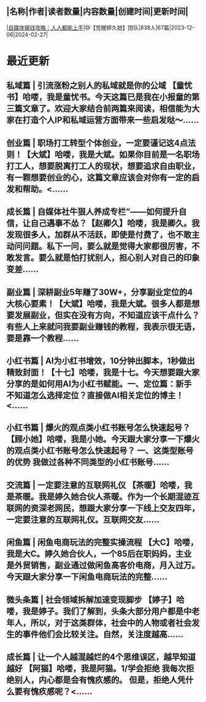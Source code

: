 |名称|作者|读者数量|内容数量|创建时间|更新时间|
---
|[自媒体搞钱攻略｜人人都能上手](https://xiaobot.net/p/2024qingjiu?refer=0b133df9-27dc-423b-8101-639049001c13)|@【觉醒婷久她】团队|838人|67篇|2023-12-06|2024-02-27|

# 最近更新
## 私域篇 | 引流涨粉之别人的私域就是你的公域 【童忧书】哈喽，我是童忧书。今天这篇已是我在小报童的第三篇文章了。欢迎大家结合前两篇来阅读，相信能为大家在打造个人IP和私域运营方面带来一些启发哒～......
## 创业篇 | 职场打工转型个体创业，一定要谨记这4点法则！【大斌】哈喽，我是大斌。如果你目前是一名职场打工人，想要脱离打工人的现状，想要追求自由职业，有一颗想要创业的心，这篇文章应该会对你有一定的启发和帮助。<......
## 成长篇 | 自媒体社牛狠人养成专栏”——如何提升自信，让自己遇事不怂？【赵卿久】哈喽，我是卿久。我发现很多人，加群从不活跃，即使是付费了，也不敢主动问问题。私下一问，要么就是觉得大家都很厉害，不敢发言。要么就是怕打扰别人，担心别人对自己的印象变差......
## 副业篇 | 深耕副业5年赚了30W+，分享副业定位的4大核心要素！【大斌】哈喽，我是大斌。很多人都是想要发展副业，但实在没有方向，不知道应该干点什么？有些人上来就问我要副业赚钱的教程，我表示很无语，要是靠一个教程......
## 小红书篇 | AI为小红书增效，10分钟出脚本，1秒做出精致封面！【十七】哈喽，我是十七。今天想要跟大家分享的是如何用AI为小红书赋能。一、定位篇：新手不知道怎么选择定位？直接做AI相关定位的博主！ <......
## 小红书篇 | 爆火的观点类小红书账号怎么快速起号？【顾小她】哈喽，我是小她。今天跟大家分享一下爆火的观点类小红书账号怎么快速起号？ 一、这类型账号的优势 我做过各种不同类型的小红书账号......
## 交流篇 | 一定要注意的互联网礼仪 【茶暖】哈喽，我是茶暖。我是婷久她合伙人茶暖。作为一个长期混迹互联网的资深老网民，想跟大家分享一下线上交友四年，一定要注意的互联网礼仪。互联网交友......
## 闲鱼篇 | 闲鱼电商玩法的完整实操流程 【大C】哈喽，我是大C。婷久她合伙人，一个85后在职妈妈，主业是外贸销售，副业通过做闲鱼高客价电商，月入过万。今天跟大家分享一下闲鱼电商玩法的完整......
## 微头条篇 | 社会领域拆解加速变现脚步 【婷子】哈喽，我是婷子。我们了解到，头条大部分用户都是中老年人，所以，对于这类群体，社会中的人物或者社会发生的事件他们会比较关注。自然，关注度越高......
## 成长篇 | 让一个人越混越烂的4个思维误区，越早知道越好 【阿猫】哈喽，我是阿猫。1/学会拒绝 我每次拒绝别人，内心都是会有愧疚感的。 但是，拒绝人凭什么要有愧疚感呢？<......

